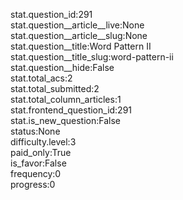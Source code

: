 stat.question_id:291  
stat.question__article__live:None  
stat.question__article__slug:None  
stat.question__title:Word Pattern II  
stat.question__title_slug:word-pattern-ii  
stat.question__hide:False  
stat.total_acs:2  
stat.total_submitted:2  
stat.total_column_articles:1  
stat.frontend_question_id:291  
stat.is_new_question:False  
status:None  
difficulty.level:3  
paid_only:True  
is_favor:False  
frequency:0  
progress:0  

